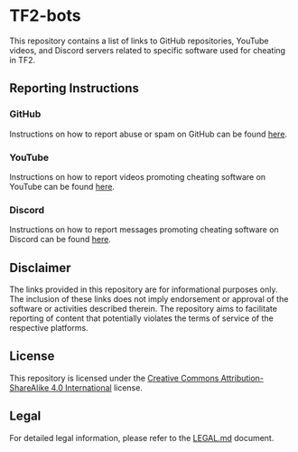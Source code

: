 # TF2-bots

This repository contains a list of links to GitHub repositories, YouTube videos, and Discord servers related to specific software used for cheating in TF2.

## Reporting Instructions

### GitHub
Instructions on how to report abuse or spam on GitHub can be found [here](https://docs.github.com/en/communities/maintaining-your-safety-on-github/reporting-abuse-or-spam).

### YouTube
Instructions on how to report videos promoting cheating software on YouTube can be found [here](https://support.google.com/youtube/answer/2802027?hl=en&co=GENIE.Platform%3DDesktop).

### Discord
Instructions on how to report messages promoting cheating software on Discord can be found [here](https://discord.com/safety/360044103651-reporting-abusive-behavior-to-discord?ref=refind).

## Disclaimer
The links provided in this repository are for informational purposes only. The inclusion of these links does not imply endorsement or approval of the software or activities described therein. The repository aims to facilitate reporting of content that potentially violates the terms of service of the respective platforms.

## License
This repository is licensed under the [Creative Commons Attribution-ShareAlike 4.0 International](https://codeberg.org/firebadnofire/TF2-bots/src/branch/main/LICENSE.md) license.

## Legal
For detailed legal information, please refer to the [LEGAL.md](https://codeberg.org/firebadnofire/TF2-bots/src/branch/main/LEGAL.md) document.